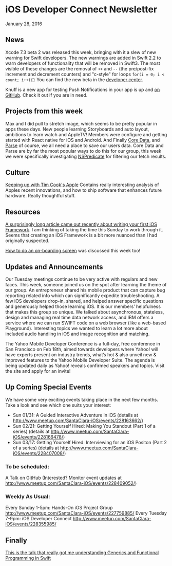 # iOS Developer Connect Newsletter
January 28, 2016

## News
Xcode 7.3 beta 2 was released this week, bringing with it a slew of new warning for Swift developers. The new warnings are added in Swift 2.2 to warn developers of functionality that will be removed in Swift3. The most visible of these changes are the removal of `++` and `--` (the pre/post-fix increment and decrement counters) and "c-style" for loops
`for(i = 0; i < count; i++){}`
You can find the new beta in the [developer center](https://developer.apple.com/xcode/download/).

Knuff is a new app for testing Push Notifications in your app is up and [on GitHub](https://github.com/KnuffApp/Knuff). Check it out if you are in need.

## Projects from this week

Max and I did pull to stretch image, which seems to be pretty popular in apps these days.  New people learning Storyboards and auto layout, ambitions to learn watch and AppleTV!  Members were configure and getting started with React native for iOS and Android.  And Finally [Core Data](https://developer.apple.com/library/ios/documentation/Cocoa/Conceptual/CoreData/index.html#//apple_ref/doc/uid/TP40001075), and [Parse](https://parse.com) of course, we all need a place to save our users data. Core Data and Parse are by far the most popular ways to do this for our group, this week we were specifically investigating [NSPredicate](https://developer.apple.com/library/ios/documentation/Cocoa/Reference/Foundation/Classes/NSPredicate_Class/index.html#//apple_ref/doc/uid/TP40003714) for filtering our fetch results.

## Culture

[Keeping up with Tim Cook's Apple](http://rd2.io/2016/01/tim-cooks-apple/) Contains really interesting analysis of Apples recent innovations, and how to ship software that enhances future hardware. Really thoughtful stuff. 

## Resources

[A surprisingly long article came out recently about writing your first iOS Framework](https://robots.thoughtbot.com/creating-your-first-ios-framework). I am thinking of taking the time this Sunday to work through it. Seems that creating an iOS Framework is a bit more nuanced than I had originally suspected.

[How to do an on-boarding screen](http://blog.johnregner.com/post/117370086123/ios-onboarding-how-to) was discussed this week too!

## Updates and Announcements

Our Tuesday meetings continue to be very active with regulars and new faces.  This week, someone joined us on the spot after learning the theme of our group.  An entrepreneur shared his mobile product that can capture bug reporting related info which can significantly expedite troubleshooting.  A few iOS developers drop-in, shared, and helped answer specific questions and generously helped those learning iOS.  It is our members’ helpfulness that makes this group so unique.  We talked about asynchronous, stateless, design and managing real time data network access, and IBM offers a service where we can run SWIFT code on a web browser (like a web-based Playground).  Interesting topics we wanted to learn a lot more about included audio handling in iOS and image recognition and matching.

The Yahoo Mobile Developer Conference is a full-day, free conference in San Francisco on Feb 18th, aimed towards developers where Yahoo! will have experts present on industry trends, what’s hot & also unveil new & improved features to the Yahoo Mobile Developer Suite. The agenda is being updated daily as Yahoo! reveals confirmed speakers and topics.  Visit the site and apply for an invite!

## Up Coming Special Events

We have some very exciting events taking place in the next few months.  Take a look and see which one suits your interest:

* Sun 01/31: A Guided Interactive Adventure in iOS (details at http://www.meetup.com/SantaClara-iOS/events/228163662/)
* Sun 02/21: Getting Yourself Hired: Making You Standout (Part 1 of a series) (details at http://www.meetup.com/SantaClara-iOS/events/228166478/)
* Sun 03/17: Getting Yourself Hired: Interviewing for an iOS Positon (Part 2 of a series) (details at http://www.meetup.com/SantaClara-iOS/events/228407008/)

### To be scheduled:

A Talk on GitHub (Interested? Monitor event updates at http://www.meetup.com/SantaClara-iOS/events/228409052/)

### Weekly As Usual:

Every Sunday 1-5pm: Hands-On iOS Project Group http://www.meetup.com/SantaClara-iOS/events/227759885/
Every Tuesday 7-9pm: iOS Developer Connect http://www.meetup.com/SantaClara-iOS/events/228355985/

## Finally

[This is the talk that really got me understanding Generics and Functional Programming in Swift](https://www.youtube.com/watch?v=estNbh2TF3E)

